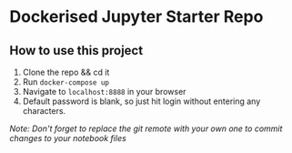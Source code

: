 # Dockerised Jupyter Starter Repo

## How to use this project
1. Clone the repo && cd it
2. Run `docker-compose up`
3. Navigate to `localhost:8888` in your browser
4. Default password is blank, so just hit login without entering any characters.

_Note: Don't forget to replace the git remote with your own one to commit changes to your notebook files_